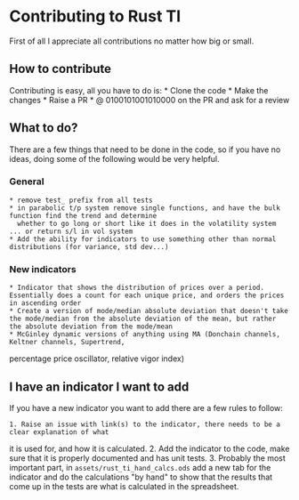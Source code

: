 # Contributing to Rust TI

First of all I appreciate all contributions no matter how big or small.

## How to contribute

Contributing is easy, all you have to do is:
    * Clone the code
    * Make the changes
    * Raise a PR
    * @ 0100101001010000 on the PR and ask for a review

## What to do?

There are a few things that need to be done in the code, so if you have no ideas, doing some of the following
would be very helpful.

### General

    * remove test_ prefix from all tests
    * in parabolic t/p system remove single functions, and have the bulk function find the trend and determine
      whether to go long or short like it does in the volatility system ... or return s/l in vol system
    * Add the ability for indicators to use something other than normal distributions (for variance, std dev...)

### New indicators

    * Indicator that shows the distribution of prices over a period. Essentially does a count for each unique price, and orders the prices in ascending order
    * Create a version of mode/median absolute deviation that doesn't take the mode/median from the absolute deviation of the mean, but rather the absolute deviation from the mode/mean
    * McGinley dynamic versions of anything using MA (Donchain channels, Keltner channels, Supertrend, 
percentage price oscillator, relative vigor index)

## I have an indicator I want to add

If you have a new indicator you want to add there are a few rules to follow:

    1. Raise an issue with link(s) to the indicator, there needs to be a clear explanation of what
it is used for, and how it is calculated.
    2. Add the indicator to the code, make sure that it is properly documented and has unit tests.
    3. Probably the most important part, in `assets/rust_ti_hand_calcs.ods` add a new tab for the indicator
and do the calculations "by hand" to show that the results that come up in the tests are what is calculated in the spreadsheet.
